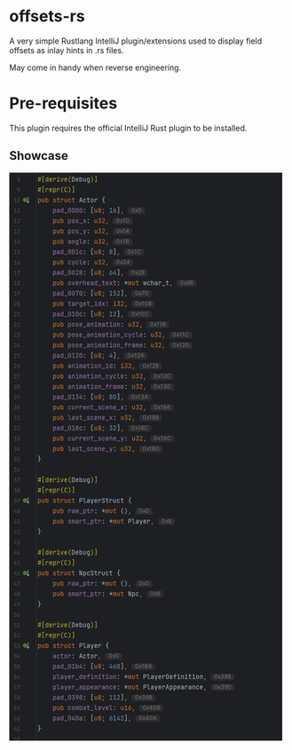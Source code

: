 # offsets-rs
A very simple Rustlang IntelliJ plugin/extensions used to display field offsets as inlay hints in .rs files.

May come in handy when reverse engineering.

# Pre-requisites
This plugin requires the official IntelliJ Rust plugin to be installed.

## Showcase
![img.png](img.png)
